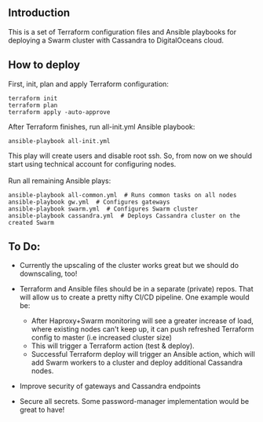 ## Introduction

This is a set of Terraform configuration files and Ansible playbooks for deploying a Swarm cluster with Cassandra to DigitalOceans cloud.

## How to deploy

First, init, plan and apply Terraform configuration:
~~~
terraform init
terraform plan
terraform apply -auto-approve
~~~

After Terraform finishes, run all-init.yml Ansible playbook:
~~~
ansible-playbook all-init.yml
~~~

This play will create users and disable root ssh. So, from now on we should start using technical account for configuring nodes. \
\
Run all remaining Ansible plays:
~~~
ansible-playbook all-common.yml  # Runs common tasks on all nodes
ansible-playbook gw.yml  # Configures gateways
ansible-playbook swarm.yml  # Configures Swarm cluster
ansible-playbook cassandra.yml  # Deploys Cassandra cluster on the created Swarm
~~~

## To Do:

* Currently the upscaling of the cluster works great but we should do downscaling, too!

* Terraform and Ansible files should be in a separate (private) repos. That will allow us to create a pretty nifty CI/CD pipeline. One example would be:
  - After Haproxy+Swarm monitoring will see a greater increase of load, where existing nodes can't keep up, it can push refreshed Terraform config to master (i.e increased cluster size)
  - This will trigger a Terraform action (test & deploy).
  - Successful Terraform deploy will trigger an Ansible action, which will add Swarm workers to a cluster and deploy additional Cassandra nodes.

* Improve security of gateways and Cassandra endpoints

* Secure all secrets. Some password-manager implementation would be great to have!
